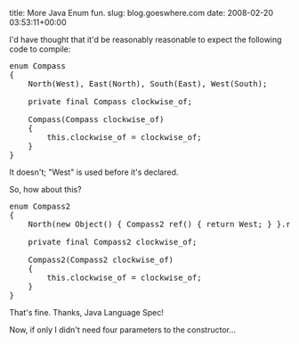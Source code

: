 title: More Java Enum fun.
slug: blog.goeswhere.com
date: 2008-02-20 03:53:11+00:00

I'd have thought that it'd be reasonably reasonable to expect the following code to compile:
<pre>
enum Compass
{
	North(West), East(North), South(East), West(South);

	private final Compass clockwise_of;

	Compass(Compass clockwise_of)
	{
		this.clockwise_of = clockwise_of;
	}
}</pre>

It doesn't; "West" is used before it's declared.

So, how about this?

<pre>
enum Compass2
{
	North(new Object() { Compass2 ref() { return West; } }.ref()), East(North), South(East), West(South);

	private final Compass2 clockwise_of;

	Compass2(Compass2 clockwise_of)
	{
		this.clockwise_of = clockwise_of;
	}
}
</pre>

That's fine. Thanks, Java Language Spec!

Now, if only I didn't need four parameters to the constructor...